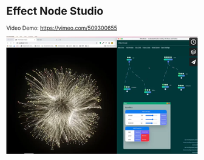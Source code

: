 # Effect Node Studio

Video Demo: https://vimeo.com/509300655

[![Effect Node Studio](https://raw.githubusercontent.com/wonglok/effectnode-studio/main/docs/effectnode-v0.0.1.png)](https://vimeo.com/509300655)
